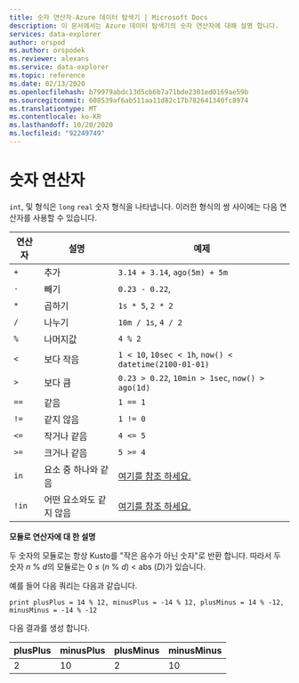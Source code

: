 ```yaml
---
title: 숫자 연산자-Azure 데이터 탐색기 | Microsoft Docs
description: 이 문서에서는 Azure 데이터 탐색기의 숫자 연산자에 대해 설명 합니다.
services: data-explorer
author: orspod
ms.author: orspodek
ms.reviewer: alexans
ms.service: data-explorer
ms.topic: reference
ms.date: 02/13/2020
ms.openlocfilehash: b79979abdc13d5cb6b7a71bde2301ed0169ae59b
ms.sourcegitcommit: 608539af6ab511aa11d82c17b782641340fc8974
ms.translationtype: MT
ms.contentlocale: ko-KR
ms.lasthandoff: 10/20/2020
ms.locfileid: "92249749"
---
```

# <a name="numerical-operators"></a>숫자 연산자

`int`, 및 형식은 `long` `real` 숫자 형식을 나타냅니다.
이러한 형식의 쌍 사이에는 다음 연산자를 사용할 수 있습니다.

연산자       |설명                         |예제
---------------|------------------------------------|-----------------------
`+`            |추가                                 |`3.14 + 3.14`, `ago(5m) + 5m`
`-`            |빼기                            |`0.23 - 0.22`,
`*`            |곱하기                            |`1s * 5`, `2 * 2`
`/`            |나누기                              |`10m / 1s`, `4 / 2`
`%`            |나머지값                              |`4 % 2`
`<`            |보다 작음                                |`1 < 10`, `10sec < 1h`, `now() < datetime(2100-01-01)`
`>`            |보다 큼                             |`0.23 > 0.22`, `10min > 1sec`, `now() > ago(1d)`
`==`           |같음                              |`1 == 1`
`!=`           |같지 않음                          |`1 != 0`
`<=`           |작거나 같음                       |`4 <= 5`
`>=`           |크거나 같음                    |`5 >= 4`
`in`           |요소 중 하나와 같음       |[여기를 참조 하세요.](inoperator.md)
`!in`          |어떤 요소와도 같지 않음   |[여기를 참조 하세요.](inoperator.md)

**모듈로 연산자에 대 한 설명**

두 숫자의 모듈로는 항상 Kusto를 "작은 음수가 아닌 숫자"로 반환 합니다.
따라서 두 숫자 *n*  %  *d*의 모듈로는 0 &le; (*n*  %  *d*) &lt; abs (*D*)가 있습니다.

예를 들어 다음 쿼리는 다음과 같습니다.

```kusto
print plusPlus = 14 % 12, minusPlus = -14 % 12, plusMinus = 14 % -12, minusMinus = -14 % -12
```

다음 결과를 생성 합니다.

|plusPlus  | minusPlus  | plusMinus  | minusMinus|
|----------|------------|------------|-----------|
|2         | 10         | 2          | 10        |